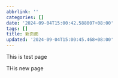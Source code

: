 ```yaml
---
abbrlink: ''
categories: []
date: '2024-09-04T15:00:42.588007+08:00'
tags: []
title: 新页面
updated: '2024-09-04T15:00:45.468+08:00'
---
```

This is test page

THis new page
